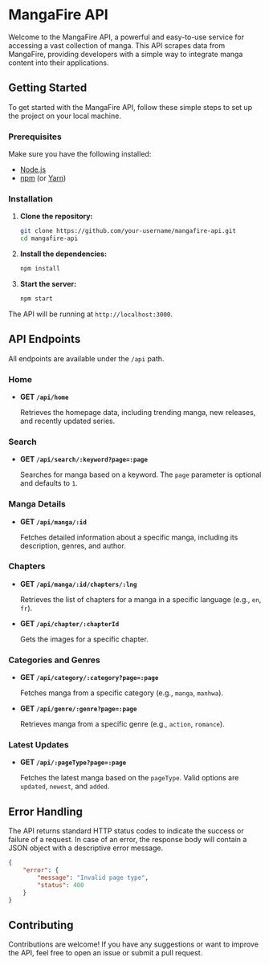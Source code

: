 # MangaFire API

Welcome to the MangaFire API, a powerful and easy-to-use service for accessing a vast collection of manga. This API scrapes data from MangaFire, providing developers with a simple way to integrate manga content into their applications.

## Getting Started

To get started with the MangaFire API, follow these simple steps to set up the project on your local machine.

### Prerequisites

Make sure you have the following installed:

- [Node.js](https://nodejs.org/)
- [npm](https://www.npmjs.com/) (or [Yarn](https://yarnpkg.com/))

### Installation

1.  **Clone the repository:**

    ```bash
    git clone https://github.com/your-username/mangafire-api.git
    cd mangafire-api
    ```

2.  **Install the dependencies:**

    ```bash
    npm install
    ```

3.  **Start the server:**

    ```bash
    npm start
    ```

The API will be running at `http://localhost:3000`.

## API Endpoints

All endpoints are available under the `/api` path.

### Home

-   **GET `/api/home`**

    Retrieves the homepage data, including trending manga, new releases, and recently updated series.

### Search

-   **GET `/api/search/:keyword?page=:page`**

    Searches for manga based on a keyword. The `page` parameter is optional and defaults to `1`.

### Manga Details

-   **GET `/api/manga/:id`**

    Fetches detailed information about a specific manga, including its description, genres, and author.

### Chapters

-   **GET `/api/manga/:id/chapters/:lng`**

    Retrieves the list of chapters for a manga in a specific language (e.g., `en`, `fr`).

-   **GET `/api/chapter/:chapterId`**

    Gets the images for a specific chapter.

### Categories and Genres

-   **GET `/api/category/:category?page=:page`**

    Fetches manga from a specific category (e.g., `manga`, `manhwa`).

-   **GET `/api/genre/:genre?page=:page`**

    Retrieves manga from a specific genre (e.g., `action`, `romance`).

### Latest Updates

-   **GET `/api/:pageType?page=:page`**

    Fetches the latest manga based on the `pageType`. Valid options are `updated`, `newest`, and `added`.

## Error Handling

The API returns standard HTTP status codes to indicate the success or failure of a request. In case of an error, the response body will contain a JSON object with a descriptive error message.

```json
{
    "error": {
        "message": "Invalid page type",
        "status": 400
    }
}
```

## Contributing

Contributions are welcome! If you have any suggestions or want to improve the API, feel free to open an issue or submit a pull request.
